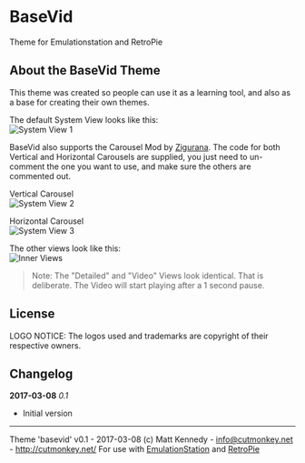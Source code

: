 # BaseVid
Theme for Emulationstation and RetroPie

## About the BaseVid Theme

This theme was created so people can use it as a learning tool, and also as a base for creating their own themes.

The default System View looks like this:  
![System View 1](http://i.imgur.com/oyQhAUq.jpg)

BaseVid also supports the Carousel Mod by [Zigurana](https://retropie.org.uk/forum/user/zigurana). The code for both Vertical and Horizontal Carousels are supplied, you just need to un-comment the one you want to use, and make sure the others are commented out.

Vertical Carousel  
![System View 2](http://i.imgur.com/EYAIwuL.jpg)

Horizontal Carousel  
![System View 3](http://i.imgur.com/RvLAzpl.jpg)

The other views look like this:  
![Inner Views](http://i.imgur.com/DRCBZ3Z.jpg)

> Note: The "Detailed" and "Video" Views look identical. That is deliberate. The Video will start playing after a 1 second pause.


## License

LOGO NOTICE:
The logos used and trademarks are copyright of their respective owners.




## Changelog

**2017-03-08**
*0.1*
 - Initial version

---

Theme 'basevid' v0.1 - 2017-03-08
(c) Matt Kennedy - info@cutmonkey.net - http://cutmonkey.net/
For use with [EmulationStation](http://www.emulationstation.org/) and [RetroPie](https://retropie.org.uk/)
